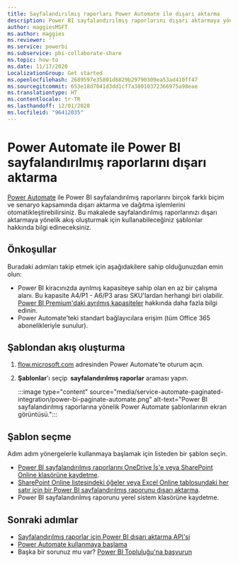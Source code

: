 ```yaml
---
title: Sayfalandırılmış raporları Power Automate ile dışarı aktarma
description: Power BI sayfalandırılmış raporlarını dışarı aktarmaya yönelik Power Automate akışlarını nasıl oluşturacağınızı öğrenin.
author: maggiesMSFT
ms.author: maggies
ms.reviewer: ''
ms.service: powerbi
ms.subservice: pbi-collaborate-share
ms.topic: how-to
ms.date: 11/17/2020
LocalizationGroup: Get started
ms.openlocfilehash: 2689597e35801d6829b29790309ea53ad410ff47
ms.sourcegitcommit: 653e18d7041d3dd1cf7a38010372366975a98eae
ms.translationtype: HT
ms.contentlocale: tr-TR
ms.lasthandoff: 12/01/2020
ms.locfileid: "96412035"
---
```

# <a name="export-power-bi-paginated-reports-with-power-automate"></a>Power Automate ile Power BI sayfalandırılmış raporlarını dışarı aktarma

[Power Automate](/power-automate/getting-started) ile Power BI sayfalandırılmış raporlarını birçok farklı biçim ve senaryo kapsamında dışarı aktarma ve dağıtma işlemlerini otomatikleştirebilirsiniz. Bu makalede sayfalandırılmış raporlarınızı dışarı aktarmaya yönelik akış oluşturmak için kullanabileceğiniz şablonlar hakkında bilgi edineceksiniz.  

## <a name="prerequisites"></a>Önkoşullar  

Buradaki adımları takip etmek için aşağıdakilere sahip olduğunuzdan emin olun:

- Power BI kiracınızda ayrılmış kapasiteye sahip olan en az bir çalışma alanı. Bu kapasite A4/P1 - A6/P3 arası SKU'lardan herhangi biri olabilir. [Power BI Premium'daki ayrılmış kapasiteler](../admin/service-premium-what-is.md) hakkında daha fazla bilgi edinin.
- Power Automate'teki standart bağlayıcılara erişim (tüm Office 365 abonelikleriyle sunulur).

## <a name="create-a-flow-from-a-template"></a>Şablondan akış oluşturma 

1. [flow.microsoft.com](https://flow.microsoft.com/) adresinden Power Automate'te oturum açın. 
1. **Şablonlar**'ı seçip  **sayfalandırılmış raporlar** araması yapın. 

    :::image type="content" source="media/service-automate-paginated-integration/power-bi-paginate-automate.png" alt-text="Power BI sayfalandırılmış raporlarına yönelik Power Automate şablonlarının ekran görüntüsü.":::

## <a name="select-a-template"></a>Şablon seçme 

Adım adım yönergelerle kullanmaya başlamak için listeden bir şablon seçin.  

- [Power BI sayfalandırılmış raporlarını OneDrive İş'e veya SharePoint Online klasörüne kaydetme](service-automate-paginated-onedrive-sharepoint.md).  
- [SharePoint Online listesindeki öğeler veya Excel Online tablosundaki her satır için bir Power BI sayfalandırılmış raporunu dışarı aktarma](service-automate-paginated-excel-sharepoint-list.md).
- Power BI sayfalandırılmış raporunu yerel sistem klasörüne kaydetme.

## <a name="next-steps"></a>Sonraki adımlar

- [Sayfalandırılmış raporlar için Power BI dışarı aktarma API'si](../developer/embedded/export-paginated-report.md)
- [Power Automate kullanmaya başlama](/power-automate/getting-started/)
- Başka bir sorunuz mu var? [Power BI Topluluğu'na başvurun](https://community.powerbi.com/)
